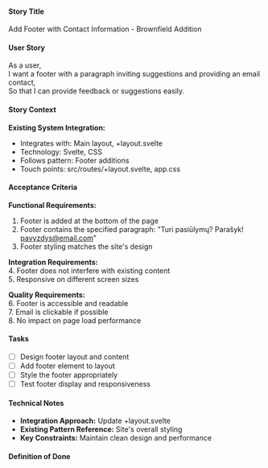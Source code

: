 #### Story Title

Add Footer with Contact Information - Brownfield Addition

#### User Story

As a user,  
I want a footer with a paragraph inviting suggestions and providing an email contact,  
So that I can provide feedback or suggestions easily.

#### Story Context

**Existing System Integration:**

- Integrates with: Main layout, +layout.svelte
- Technology: Svelte, CSS
- Follows pattern: Footer additions
- Touch points: src/routes/+layout.svelte, app.css

#### Acceptance Criteria

**Functional Requirements:**

1. Footer is added at the bottom of the page
2. Footer contains the specified paragraph: "Turi pasiūlymų? Parašyk! pavyzdys@email.com"
3. Footer styling matches the site's design

**Integration Requirements:**  
4. Footer does not interfere with existing content  
5. Responsive on different screen sizes  

**Quality Requirements:**  
6. Footer is accessible and readable  
7. Email is clickable if possible  
8. No impact on page load performance

#### Tasks

- [ ] Design footer layout and content
- [ ] Add footer element to layout
- [ ] Style the footer appropriately
- [ ] Test footer display and responsiveness

#### Technical Notes

- **Integration Approach:** Update +layout.svelte
- **Existing Pattern Reference:** Site's overall styling
- **Key Constraints:** Maintain clean design and performance

#### Definition of Done